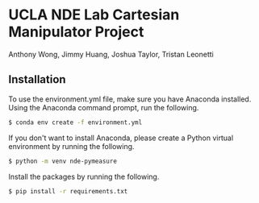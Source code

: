 # UCLA NDE Lab Cartesian Manipulator Project
Anthony Wong, Jimmy Huang, Joshua Taylor, Tristan Leonetti

## Installation
To use the environment.yml file, make sure you have Anaconda installed. Using the Anaconda command prompt, run the following.

```bash
$ conda env create -f environment.yml
```

If you don't want to install Anaconda, please create a Python virtual environment by running the following.
```bash
$ python -m venv nde-pymeasure
```
Install the packages by running the following.
```bash
$ pip install -r requirements.txt
```

## 